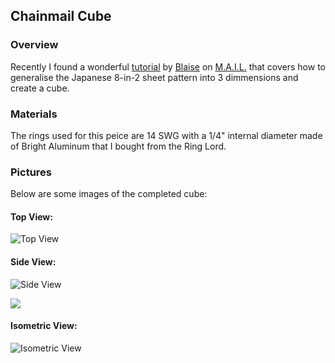 ## Chainmail Cube

### Overview

Recently I found a wonderful [tutorial](https://www.mailleartisans.org/articles/articledisplay.php?key=145) by [Blaise](https://www.mailleartisans.org/members/memberdisplay.php?key=249) on [M.A.I.L.](https://www.mailleartisans.org/) that covers how to generalise the Japanese 8-in-2 sheet pattern into 3 dimmensions and create a cube.

### Materials

The rings used for this peice are 14 SWG with a 1/4" internal diameter made of Bright Aluminum that I bought from the Ring Lord.

### Pictures

Below are some images of the completed cube:

#### Top View:

![Top View](/test-blog/assets/images/chainmail/cube/box_top_view.jpg)

#### Side View:

![Side View](/test-blog/assets/images/chainmail/cube/box_side_view.jpg)

<img src="https://moaatt2.github.io/test-blog/assets/images/chainmail/cube/box_side_view.jpg" />

#### Isometric View:

![Isometric View](/test-blog/assets/images/chainmail/cube/box_isometric_view.jpg)